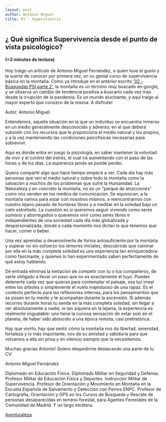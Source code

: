 ```yaml
---
layout: post
author: Antonio Miguel
title: 03 - Supervivencia
---
```


## ¿ Qué significa Supervivencia desde el punto de vista psicológico?
#### (<3 minutos de lectura)

Hoy traigo un artículo de Antonio Miguel Fernández, a quien tuve el gusto y la suerte de conocer por primera vez, en su genial curso de supervivencia básica en la montaña. Como ya introduje en el anterior escrito ['02 - Búsquedas PSI parte 2'][link01BusPSI], la montaña es un término muy buscado en google, y se observa un cambio de tendencia positiva a buscarlo cada vez más desde la irrupción de la pandemia. Es un mundo alucinante, y aquí traigo al mayor experto que conozco de la misma. A disfrutar:

Autor: Antonio Miguel.

Entendemos, aquella situación en la que un individuo se encuentra inmerso en un medio generalmente desconocido y adverso; en el que deberá subsistir con los recursos que le proporciona el medio natural y los propios, y a la vez manteniendo las condiciones psicofísicas necesarias para sobrevivir.

Aquí es donde entra en juego la psicología, en saber mantener la voluntad de vivir y el control del estrés, el cual irá aumentando con el paso de las horas y de los días. La esperanza jamás se puede perder.

Quiero compartir algo que hace tiempo empecé a ver.  Cada día hay más personas que ven el medio natural y sobre todo la montaña como la salvación a muchos de los problemas que sufre la Humanidad. La Naturaleza y en concreto la montaña, no es un "parque de atracciones" como nos venden en los medios de comunicación. Se equivocan, a la montaña vamos para estar con nosotros mismos, a reencontrarnos con nuestro lejano pasado de hombres libres y a meditar en la soledad bajo un cielo estrellado. La cuestión es si queremos seguir viviendo como seres sumisos y aborregados o queremos vivir como seres libres e independientes de una sociedad cada día más globalizada y despersonalizada, donde a cada momento nos dictan lo que tenemos que hacer, comer o beber.

Una vez aprendas a desenvolverte de forma autosuficiente por la montaña y superar no sin esfuerzo tus temores iniciales, descubrirás que caminar por ella en la más completa soledad es una experiencia tan enriquecedora como fascinante, y quienes lo han experimentado saben perfectamente de qué estoy hablando. 

De entrada eliminas la tentación de competir con tu o tus compañeros, de verte obligado a llevar un paso que no es exactamente el tuyo.  Puedes detenerte cada vez que quieras para contemplar el paisaje, esa luz irreal entre los árboles o simplemente el vuelo majestuoso de una rapaz. Es el contexto perfecto para las reflexiones internas, para los pensamientos que se posan en tu mente y te acompañan durante la ascensión. Si además recorres durante horas tu senda en la más completa soledad, sin llegar a ver absolutamente a nadie, ni tan siquiera en la lejanía, la experiencia es realmente inigualable: uno tiene la curiosa sensación de estar solo en el planeta, de haber sido abducido a una época remota, casi prehistórica.

Hay que vivirlo, hay que sentir cómo la montaña nos da libertad, serenidad, fortaleza y lo más importante, nos da su amistad y sabiduría para que volvamos a ella sin prisa y en silencio siempre que la necesitemos.


Muchas gracias Antonio!
Quiero despedirme destacando una parte de tu CV:

Antonio Miguel Fernández

Diplomado en Educación Física.
Diplomado Militar en Seguridad y Defensa.
Profesor Militar de Educación Física y Deportes.
Instrucctor Militar de Supervivencia.
Profesor de Orientación y Movimiento en Montaña en la Escuela Española de Salvamento y Detección con Perros.ENPC.
Profesor de Cartografía, Orientación y GPS en los Cursos de Búsqueda y Rescate de personas desaparecidas en terreno forestal, para Agentes Forestales de la Comunidad de Madrid.
Y un largo etcétera.

[Aventuraleza][link02FotoAven]

[link01BusPSI]: https://marcusmcfly.github.io/psianalisis2
[link02FotoAven]: http://www.aventuraleza.es/




